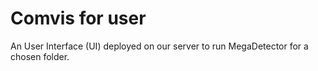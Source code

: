 # Comvis for user

An User Interface (UI) deployed on our server to run MegaDetector for a chosen folder.
